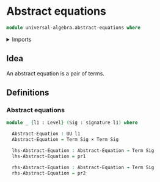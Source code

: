 # Abstract equations

```agda
module universal-algebra.abstract-equations where
```

<details><summary>Imports</summary>

```agda
open import foundation.cartesian-product-types
open import foundation.dependent-pair-types
open import foundation.universe-levels

open import universal-algebra.signatures
open import universal-algebra.terms-signatures
```

</details>

## Idea

An abstract equation is a pair of terms.

## Definitions

### Abstract equations

```agda
module _ {l1 : Level} (Sig : signature l1) where

  Abstract-Equation : UU l1
  Abstract-Equation = Term Sig × Term Sig

  lhs-Abstract-Equation : Abstract-Equation → Term Sig
  lhs-Abstract-Equation = pr1

  rhs-Abstract-Equation : Abstract-Equation → Term Sig
  rhs-Abstract-Equation = pr2
```

